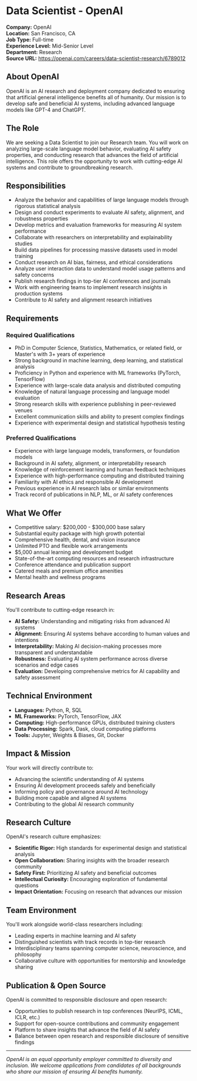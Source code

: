 # Data Scientist - OpenAI

**Company:** OpenAI  
**Location:** San Francisco, CA  
**Job Type:** Full-time  
**Experience Level:** Mid-Senior Level  
**Department:** Research  
**Source URL:** https://openai.com/careers/data-scientist-research/6789012

## About OpenAI

OpenAI is an AI research and deployment company dedicated to ensuring that artificial general intelligence benefits all of humanity. Our mission is to develop safe and beneficial AI systems, including advanced language models like GPT-4 and ChatGPT.

## The Role

We are seeking a Data Scientist to join our Research team. You will work on analyzing large-scale language model behavior, evaluating AI safety properties, and conducting research that advances the field of artificial intelligence. This role offers the opportunity to work with cutting-edge AI systems and contribute to groundbreaking research.

## Responsibilities

- Analyze the behavior and capabilities of large language models through rigorous statistical analysis
- Design and conduct experiments to evaluate AI safety, alignment, and robustness properties
- Develop metrics and evaluation frameworks for measuring AI system performance
- Collaborate with researchers on interpretability and explainability studies
- Build data pipelines for processing massive datasets used in model training
- Conduct research on AI bias, fairness, and ethical considerations
- Analyze user interaction data to understand model usage patterns and safety concerns
- Publish research findings in top-tier AI conferences and journals
- Work with engineering teams to implement research insights in production systems
- Contribute to AI safety and alignment research initiatives

## Requirements

### Required Qualifications
- PhD in Computer Science, Statistics, Mathematics, or related field, or Master's with 3+ years of experience
- Strong background in machine learning, deep learning, and statistical analysis
- Proficiency in Python and experience with ML frameworks (PyTorch, TensorFlow)
- Experience with large-scale data analysis and distributed computing
- Knowledge of natural language processing and language model evaluation
- Strong research skills with experience publishing in peer-reviewed venues
- Excellent communication skills and ability to present complex findings
- Experience with experimental design and statistical hypothesis testing

### Preferred Qualifications
- Experience with large language models, transformers, or foundation models
- Background in AI safety, alignment, or interpretability research
- Knowledge of reinforcement learning and human feedback techniques
- Experience with high-performance computing and distributed training
- Familiarity with AI ethics and responsible AI development
- Previous experience in AI research labs or similar environments
- Track record of publications in NLP, ML, or AI safety conferences

## What We Offer

- Competitive salary: $200,000 - $300,000 base salary
- Substantial equity package with high growth potential
- Comprehensive health, dental, and vision insurance
- Unlimited PTO and flexible work arrangements
- $5,000 annual learning and development budget
- State-of-the-art computing resources and research infrastructure
- Conference attendance and publication support
- Catered meals and premium office amenities
- Mental health and wellness programs

## Research Areas

You'll contribute to cutting-edge research in:
- **AI Safety:** Understanding and mitigating risks from advanced AI systems
- **Alignment:** Ensuring AI systems behave according to human values and intentions
- **Interpretability:** Making AI decision-making processes more transparent and understandable
- **Robustness:** Evaluating AI system performance across diverse scenarios and edge cases
- **Evaluation:** Developing comprehensive metrics for AI capability and safety assessment

## Technical Environment

- **Languages:** Python, R, SQL
- **ML Frameworks:** PyTorch, TensorFlow, JAX
- **Computing:** High-performance GPUs, distributed training clusters
- **Data Processing:** Spark, Dask, cloud computing platforms
- **Tools:** Jupyter, Weights & Biases, Git, Docker

## Impact & Mission

Your work will directly contribute to:
- Advancing the scientific understanding of AI systems
- Ensuring AI development proceeds safely and beneficially
- Informing policy and governance around AI technology
- Building more capable and aligned AI systems
- Contributing to the global AI research community

## Research Culture

OpenAI's research culture emphasizes:
- **Scientific Rigor:** High standards for experimental design and statistical analysis
- **Open Collaboration:** Sharing insights with the broader research community
- **Safety First:** Prioritizing AI safety and beneficial outcomes
- **Intellectual Curiosity:** Encouraging exploration of fundamental questions
- **Impact Orientation:** Focusing on research that advances our mission

## Team Environment

You'll work alongside world-class researchers including:
- Leading experts in machine learning and AI safety
- Distinguished scientists with track records in top-tier research
- Interdisciplinary teams spanning computer science, neuroscience, and philosophy
- Collaborative culture with opportunities for mentorship and knowledge sharing

## Publication & Open Source

OpenAI is committed to responsible disclosure and open research:
- Opportunities to publish research in top conferences (NeurIPS, ICML, ICLR, etc.)
- Support for open-source contributions and community engagement
- Platform to share insights that advance the field of AI safety
- Balance between open research and responsible disclosure of sensitive findings

---

*OpenAI is an equal opportunity employer committed to diversity and inclusion. We welcome applications from candidates of all backgrounds who share our mission of ensuring AI benefits humanity.*